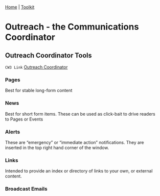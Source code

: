 [Home](index.md) | [Toolkit](Toolkit.md)


# Outreach - the Communications Coordinator


## Outreach Coordinator Tools

``CW3 Link`` [Outreach Coordinator][1]  
  
### Pages  
  
 Best for stable long-form content  
  
### News  
  
 Best for short form items. These can be used as click-bait to drive readers to Pages or Events  
  
### Alerts  
  
These are “emergency” or “immediate action” notifications. They are inserted in the top right hand corner of the window.  
  
### Links  
  
Intended to provide an index or directory of links to your own, or external content.  
  
### Broadcast Emails  
  
  
[1]: http://wiki.timebanks.org/wiki/Coordinator_Permissions#Outreach_Coordinator  

